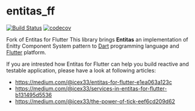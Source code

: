 # entitas_ff
[![Build Status](https://travis-ci.org/mzaks/entitas_ff.svg?branch=master)](https://travis-ci.org/mzaks/entitas_ff)  [![codecov](https://codecov.io/gh/mzaks/entitas_ff/branch/master/graph/badge.svg)](https://codecov.io/gh/mzaks/entitas_ff)

Fork of Entitas for Flutter
This library brings __Entitas__ an implementation of Enitty Component System pattern to [Dart](https://www.dartlang.org) programming language and [Flutter](https://flutter.dev) platform.

If you are intrested how Entitas for Flutter can help you build reactive and testable application, please have a look at following articles:

- https://medium.com/@icex33/entitas-for-flutter-e1ea063a123c
- https://medium.com/@icex33/services-in-entitas-for-flutter-b131495d5536
- https://medium.com/@icex33/the-power-of-tick-eef6cd209d62
